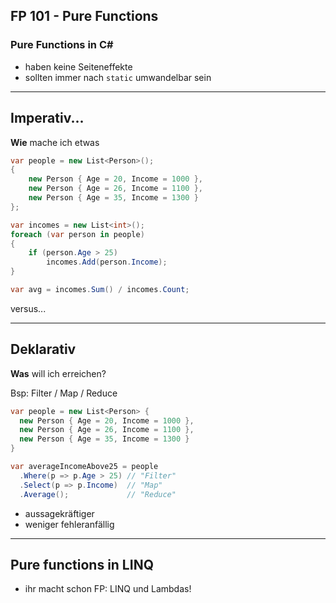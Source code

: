 ## FP 101 - Pure Functions

### Pure Functions in C# #

- haben keine Seiteneffekte
- sollten immer nach `static` umwandelbar sein

---

## Imperativ...

**Wie** mache ich etwas 

```csharp
var people = new List<Person>();
{
    new Person { Age = 20, Income = 1000 },
    new Person { Age = 26, Income = 1100 },
    new Person { Age = 35, Income = 1300 }
};

var incomes = new List<int>();
foreach (var person in people)
{
    if (person.Age > 25)
        incomes.Add(person.Income);
}

var avg = incomes.Sum() / incomes.Count;
```

versus...

----

## Deklarativ

**Was** will ich erreichen?

Bsp: Filter / Map / Reduce

```csharp
var people = new List<Person> {
  new Person { Age = 20, Income = 1000 },
  new Person { Age = 26, Income = 1100 },
  new Person { Age = 35, Income = 1300 }
}

var averageIncomeAbove25 = people
  .Where(p => p.Age > 25) // "Filter"
  .Select(p => p.Income)  // "Map"
  .Average();             // "Reduce"
```

- aussagekräftiger
- weniger fehleranfällig

---

## Pure functions in LINQ

- ihr macht schon FP: LINQ und Lambdas!